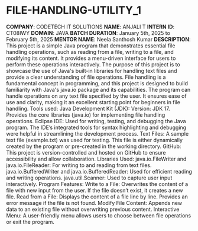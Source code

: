 # FILE-HANDLING-UTILITY_1
**COMPANY**: CODETECH IT SOLUTIONS
**NAME**: ANJALI T
**INTERN ID**: CT08IWY
**DOMAIN**: JAVA
**BATCH DURATION**: January 5th, 2025 to February 5th, 2025
**MENTOR NAME**: Neela Santhosh Kumar
**DESCRIPTION**: This project is a simple Java program that demonstrates essential file handling operations, such as reading from a file, writing to a file, and modifying its content. It provides a menu-driven interface for users to perform these operations interactively. The purpose of this project is to showcase the use of Java's built-in libraries for handling text files and provide a clear understanding of file operations.
File handling is a fundamental concept in programming, and this project is designed to build familiarity with Java's java.io package and its capabilities. The program can handle operations on any text file specified by the user. It ensures ease of use and clarity, making it an excellent starting point for beginners in file handling.
Tools used:
Java Development Kit (JDK):
Version: JDK 17.
Provides the core libraries (java.io) for implementing file handling operations.
Eclipse IDE:
Used for writing, testing, and debugging the Java program.
The IDE’s integrated tools for syntax highlighting and debugging were helpful in streamlining the development process.
Text Files:
A sample text file (example.txt) was used for testing.
This file is either dynamically created by the program or pre-created in the working directory.
GitHub:
This project is version-controlled and hosted on GitHub to ensure accessibility and allow collaboration.
Libraries Used:
java.io.FileWriter and java.io.FileReader: For writing to and reading from text files.
java.io.BufferedWriter and java.io.BufferedReader: Used for efficient reading and writing operations.
java.util.Scanner: Used to capture user input interactively.
Program Features:
Write to a File:
Overwrites the content of a file with new input from the user.
If the file doesn’t exist, it creates a new file.
Read from a File:
Displays the content of a file line by line.
Provides an error message if the file is not found.
Modify File Content:
Appends new data to an existing file without overwriting previous content.
Interactive Menu:
A user-friendly menu allows users to choose between file operations or exit the program.
